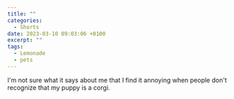 ```yaml
---
title: ""
categories:
  - Shorts
date: 2023-03-10 09:03:06 +0100
excerpt: ""
tags:
  - Lemonade
  - pets
---
```


I'm not sure what it says about me that I find it annoying when people don't recognize that my puppy is a corgi.
